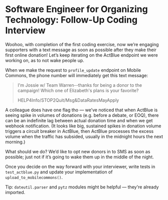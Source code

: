 # Software Engineer for Organizing Technology: Follow-Up Coding Interview

Woohoo, with completion of the first coding exercise, now we’re engaging supporters with a text message as soon as possible after they make their first online donation! Let’s keep iterating on the ActBlue endpoint we were working on, as to not wake people up.

When we make the request to `profile_update` endpoint on Mobile Commons, the phone number will immediately get this text message:

> I'm Jossie w/ Team Warren--thanks for being a donor to the campaign! Which one of Elizabeth's plans is your favorite?
>
> HELP4Info/STOP2Quit/Msg&DataRatesMayApply

A colleague does have one flag tho — we’ve noticed that when ActBlue is seeing spike in volumes of donations (e.g. before a debate, or EOQ), there can be an indefinite lag between actual donation time and when we get webhook notification. (It looks like big, sustained spikes in donation volume triggers a circuit breaker in ActBlue, then ActBlue processes the excess volume when the traffic has subsided, usually in the midnight hours the next morning.)

What should we do? We’d like to opt new donors in to SMS as soon as possible; just not if it’s going to wake them up in the middle of the night.

Once you decide on the way forward with your interviewer, write tests in `test_actblue.py` and update your implementation of `upload_to_mobilecommons()`.

Tip: `dateutil.parser` and `pytz` modules might be helpful — they're already imported.
